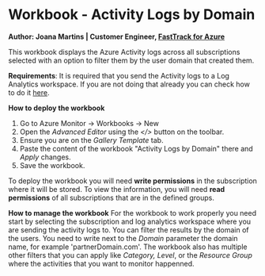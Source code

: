 # Workbook - Activity Logs by Domain
**Author: Joana Martins | Customer Engineer, [FastTrack for Azure](https://aka.ms/fasttrackforazure)**

This workbook displays the Azure Activity logs across all subscriptions selected with an option to filter them by the user domain that created them.

**Requirements**:
It is required that you send the Activity logs to a Log Analytics workspace.
If you are not doing that already you can check how to do it [here](https://docs.microsoft.com/en-us/azure/azure-monitor/platform/activity-log#send-to-log-analytics-workspace).

**How to deploy the workbook**
1. Go to Azure Monitor -> Workbooks -> New
2. Open the _Advanced Editor_ using the _</>_ button on the toolbar.
3. Ensure you are on the _Gallery Template_ tab.
4. Paste the content of the workbook "Activity Logs by Domain" there and _Apply_ changes.
5. Save the workbook.

To deploy the workbook you will need **write permissions** in the subscription where it will be stored. 
To view the information, you will need **read permissions** of all subscriptions that are in the defined groups. 

**How to manage the workbook**
For the workbook to work properly you need start by selecting the subscription and log analytics workspace where you are sending the activity logs to.
You can filter the results by the domain of the users. You need to write next to the _Domain_ parameter the domain name, for example 'partnerDomain.com'.
The workbook also has multiple other filters that you can apply like _Category, Level_, or the _Resource Group_ where the activities that you want to monitor happenned.

